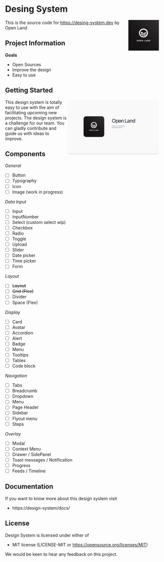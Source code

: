 # Desing System

<img src="./resources/OpenLand.jpeg" alt="Open Land logo" align="right"  width="100">

This is the source code for https://desing-system.dev by Open Land
<br>

## Project Information

**Goals**

- Open Sources
- Improve the design
- Easy to use

## Getting Started

<img src="./resources/preview.png" alt="Open Land logo" align="right"  width="300">

This design system is totally easy to use with the aim of facilitating upcoming new projects. The design system is a challenge for our team. You can gladly contribute and guide us with ideas to improve.

## Components

_General_

- [ ] Button
- [ ] Typography
- [ ] Icon
- [ ] Image (work in progress)

_Data Input_

- [ ] Input
- [ ] InputNumber
- [ ] Select (custom select wip)
- [ ] Checkbox
- [ ] Radio
- [ ] Toggle
- [ ] Upload
- [ ] Slider
- [ ] Date picker
- [ ] Time picker
- [ ] Form

_Layout_

- [ ] ~~Layout~~
- [ ] ~~Grid (Flex)~~
- [ ] Divider
- [ ] Space (Flex)

_Display_

- [ ] Card
- [ ] Avatar
- [ ] Accordion
- [ ] Alert
- [ ] Badge
- [ ] Menu
- [ ] Tooltips
- [ ] Tables
- [ ] Code block

_Navigation_

- [ ] Tabs
- [ ] Breadcrumb
- [ ] Dropdown
- [ ] Menu
- [ ] Page Header
- [ ] Sidebar
- [ ] Flyout menu
- [ ] Steps

_Overlay_

- [ ] Modal
- [ ] Context Menu
- [ ] Drawer / SidePanel
- [ ] Toast messages / Notification
- [ ] Progress
- [ ] Feeds / Timeline

## Documentation

If you want to know more about this design system visit

- https://design-system/docs/

## License

Design System is licensed under either of

- MIT license (LICENSE-MIT or https://opensource.org/licenses/MIT)

We would be keen to hear any feedback on this project.

